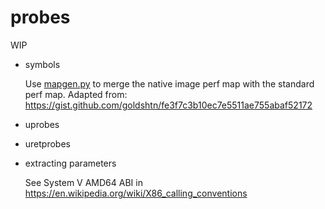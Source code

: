 # probes

WIP

- symbols

  Use [mapgen.py](./mapgen.py) to merge the native image perf map with the standard perf map.  Adapted from: https://gist.github.com/goldshtn/fe3f7c3b10ec7e5511ae755abaf52172
- uprobes
- uretprobes
- extracting parameters

  See System V AMD64 ABI in https://en.wikipedia.org/wiki/X86_calling_conventions